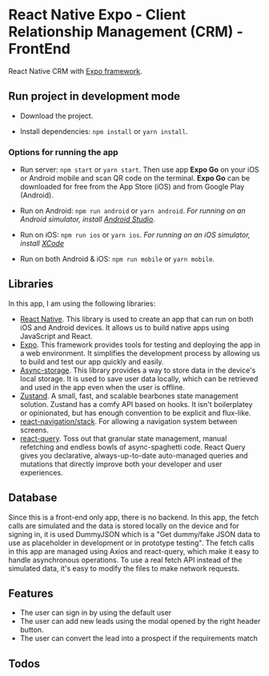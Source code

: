 # React Native Expo - Client Relationship Management (CRM) - FrontEnd


React Native CRM with [Expo framework](https://expo.dev/).

## Run project in development mode

- Download the project.

- Install dependencies: `npm install` or `yarn install`.

### Options for running the app

- Run server: `npm start` or `yarn start`. Then use app **Expo Go** on your iOS or Android mobile and scan QR code on the terminal. **Expo Go** can be downloaded for free from the App Store (iOS) and from Google Play (Android).

- Run on Android: `npm run android` or `yarn android`. _For running on an Android simulator, install [Android Studio](https://developer.android.com/studio)._

- Run on iOS: `npm run ios` or `yarn ios`. _For running on an iOS simulator, install [XCode](https://www.freecodecamp.org/news/how-to-download-and-install-xcode/)_

- Run on both Android & iOS: `npm run mobile` or `yarn mobile`.

## Libraries

In this app, I am using the following libraries:

- [React Native](https://www.npmjs.com/package/react-native). This library is used to create an app that can run on both iOS and Android devices. It allows us to build native apps using JavaScript and React.
- [Expo](https://expo.dev/). This framework provides tools for testing and deploying the app in a web environment. It simplifies the development process by allowing us to build and test our app quickly and easily.
- [Async-storage](https://www.npmjs.com/package/@react-native-async-storage/async-storage). This library provides a way to store data in the device's local storage. It is used to save user data locally, which can be retrieved and used in the app even when the user is offline.
- [Zustand](https://zustand-demo.pmnd.rs/). A small, fast, and scalable bearbones state management solution. Zustand has a comfy API based on hooks. It isn't boilerplatey or opinionated, but has enough convention to be explicit and flux-like.
- [react-navigation/stack](https://www.npmjs.com/package/@react-navigation/stack). For allowing a navigation system between screens.
- [react-query](https://tanstack.com/query/v3/). Toss out that granular state management, manual refetching and endless bowls of async-spaghetti code. React Query gives you declarative, always-up-to-date auto-managed queries and mutations that directly improve both your developer and user experiences.

## Database

Since this is a front-end only app, there is no backend. In this app, the fetch calls are simulated and the data is stored locally on the device and for signing in, it is used DummyJSON which is a "Get dummy/fake JSON data to use as placeholder in development or in prototype testing". 
The fetch calls in this app are managed using Axios and react-query, which make it easy to handle asynchronous operations. To use a real fetch API instead of the simulated data, it's easy to modify the files to make network requests.


## Features

- The user can sign in by using the default user
- The user can add new leads using the modal opened by the right header button.
- The user can convert the lead into a prospect if the requirements match

## Todos

